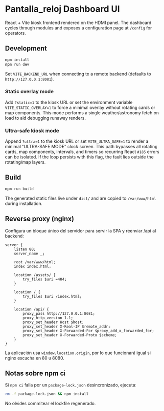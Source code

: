 # Pantalla_reloj Dashboard UI

React + Vite kiosk frontend rendered on the HDMI panel. The dashboard cycles through
modules and exposes a configuration page at `/config` for operators.

## Development

```bash
npm install
npm run dev
```

Set `VITE_BACKEND_URL` when connecting to a remote backend (defaults to
`http://127.0.0.1:8081`).

### Static overlay mode

Add `?static=1` to the kiosk URL or set the environment variable
`VITE_STATIC_OVERLAY=1` to force a minimal overlay without rotating cards or map
components. This mode performs a single weather/astronomy fetch on load to aid
debugging runaway renders.

### Ultra-safe kiosk mode

Append `?ultra=1` to the kiosk URL or set `VITE_ULTRA_SAFE=1` to render a
minimal "ULTRA-SAFE MODE" clock screen. This path bypasses all rotating cards,
map components, intervals, and timers so recurring React `#185` errors can be
isolated. If the loop persists with this flag, the fault lies outside the
rotating/map layers.

## Build

```bash
npm run build
```

The generated static files live under `dist/` and are copied to `/var/www/html`
during installation.

## Reverse proxy (nginx)

Configura un bloque único del servidor para servir la SPA y reenviar /api al backend:

```nginx
server {
    listen 80;
    server_name _;

    root /var/www/html;
    index index.html;

    location /assets/ {
        try_files $uri =404;
    }

    location / {
        try_files $uri /index.html;
    }

    location /api/ {
        proxy_pass http://127.0.0.1:8081;
        proxy_http_version 1.1;
        proxy_set_header Host $host;
        proxy_set_header X-Real-IP $remote_addr;
        proxy_set_header X-Forwarded-For $proxy_add_x_forwarded_for;
        proxy_set_header X-Forwarded-Proto $scheme;
    }
}
```

La aplicación usa `window.location.origin`, por lo que funcionará igual si nginx escucha en 80 u 8080.

## Notas sobre npm ci

Si `npm ci` falla por un `package-lock.json` desincronizado, ejecuta:

```bash
rm -f package-lock.json && npm install
```

No olvides commitear el lockfile regenerado.

